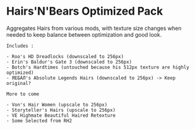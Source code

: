 # Hairs'N'Bears Optimized Pack

Aggregates Hairs from various mods, with texture size changes when needed to keep balance between optimization and good look.

	Includes :

	- Roo's HD Dreadlocks (downscaled to 256px)
	- Erin's Baldur's Gate 3 (downscaled to 256px)
	- Botch's Hardtimes (untouched because his 512px texture are highly optimized)
	- ЯEБAЛ's Absolute Legends Hairs (downscaled to 256px) -> Keep original?

	More to come

	- Von's Hair Women (upscale to 256px)
	- Storyteller's Hairs (upscale to 256px)
	- VE Highmate Beautiful Haired Retexture
	- Some Selected from RH2 

